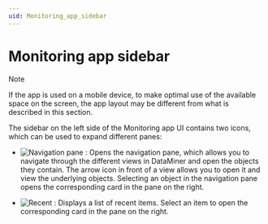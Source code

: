 ```yaml
---
uid: Monitoring_app_sidebar
---
```


# Monitoring app sidebar

> [!NOTE]
> If the app is used on a mobile device, to make optimal use of the available space on the screen, the app layout may be different from what is described in this section.

The sidebar on the left side of the Monitoring app UI contains two icons, which can be used to expand different panes:

- ![Navigation pane](~/dataminer/images/GettingStarted00026.jpg) : Opens the navigation pane, which allows you to navigate through the different views in DataMiner and open the objects they contain. The arrow icon in front of a view allows you to open it and view the underlying objects. Selecting an object in the navigation pane opens the corresponding card in the pane on the right.

- ![Recent](~/dataminer/images/MonitoringX_recent.png) : Displays a list of recent items. Select an item to open the corresponding card in the pane on the right.
